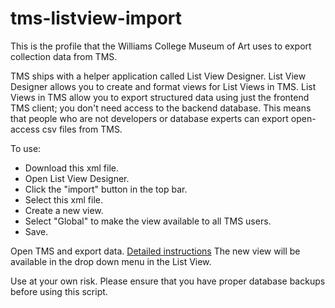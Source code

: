 # tms-listview-import

This is the profile that the Williams College Museum of Art uses to export collection data from TMS.

TMS ships with a helper application called List View Designer. List View Designer allows you to create and format views for List Views in TMS. List Views in TMS allow you to export structured data using just the frontend TMS client; you don't need access to the backend database. This means that people who are not developers or database experts can export open-access csv files from TMS.

To use: 
- Download this xml file.
- Open List View Designer.
- Click the "import" button in the top bar.
- Select this xml file.
- Create a new view.
- Select "Global" to make the view available to all TMS users.
- Save.

Open TMS and export data. [Detailed instructions](https://medium.com/@caw_/open-data-from-tms-for-all-5c68b5adcad6)
The new view will be available in the drop down menu in the List View.

Use at your own risk. Please ensure that you have proper database backups before using this script. 
